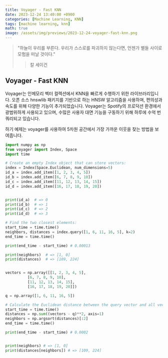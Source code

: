 ```yaml
---
title: Voyager - Fast KNN
date: 2023-12-24 13:40:00 +0900
categories: [Machine Learning, KNN]
tags: [machine learning, knn]
math: true
image: /assets/img/previews/2023-12-24-voyager-fast-knn.png
---
```


> "하늘이 우리를 부른다. 우리가 스스로를 파괴하지 않는다면, 언젠가 별들 사이로 모험을 떠날 것이다."
>> 칼 세이건

## Voyager - Fast KNN

Voyager는 인메모리 벡터 컬렉션에서 KNN을 빠르게 수행하기 위한 라이브러리입니다.
오픈 소스 hnswlib 패키지를 기반으로 하는 HNSW 알고리즘을 사용하며, 편의성과 속도를 위해 다양한 기능이 추가되었습니다.
Voyager는 Spotify의 프로덕션 환경에서 광범위하게 사용되고 있으며, 수많은 사용자 대면 기능을 구동하기 위해 하루에 수억 번 쿼리되고 있습니다.

하기 예제는 voyager를 사용하여 5차원 공간에서 가장 가까운 이웃을 찾는 방법을 보여줍니다.

```python
import numpy as np
from voyager import Index, Space
import time

# Create an empty Index object that can store vectors:
index = Index(Space.Euclidean, num_dimensions=5)
id_a = index.add_item([1, 2, 3, 4, 5])
id_b = index.add_item([6, 7, 8, 9, 10])
id_c = index.add_item([11, 12, 13, 14, 15])
id_d = index.add_item([16, 17, 18, 19, 20])


print(id_a)  # => 0
print(id_b)  # => 1
print(id_c)  # => 2
print(id_d)  # => 3

# Find the two closest elements:
start_time = time.time()
neighbors, distances = index.query([1, 6, 11, 16, 5], k=2)
end_time = time.time()

print(end_time - start_time) # 0.00013

print(neighbors)  # => [1, 0]
print(distances)  # => [109, 224]


vectors = np.array([[1, 2, 3, 4, 5],
          [6, 7, 8, 9, 10],
          [11, 12, 13, 14, 15],
          [16, 17, 18, 19, 20]])

q = np.array([1, 6, 11, 16, 5])

# Calculate the Euclidean distance between the query vector and all vectors in the array
start_time = time.time()
distances = np.sum((vectors - q)**2, axis=1)
neighbors = np.argsort(distances)[:2]
end_time = time.time()

print(end_time - start_time) # 0.0002


print(neighbors) # => [1, 0]
print(distances[neighbors]) # => [109, 224]
```
